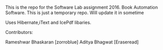 This is the repo for the Software Lab assignment 2016.
Book Automation Software.
This is just a temporary repo. Will update it in sometime

Uses Hibernate,iText and IcePdf libaries.

Contributors:

Rameshwar Bhaskaran [zorroblue]
Aditya Bhagwat [Eraseread]

